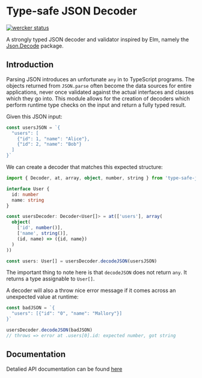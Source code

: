 Type-safe JSON Decoder
======================
[![wercker status](https://app.wercker.com/status/981a74cb4e88dcfa211647cc71752035/s/master "wercker status")](https://app.wercker.com/project/byKey/981a74cb4e88dcfa211647cc71752035)

A strongly typed JSON decoder and validator inspired by Elm, namely the
[Json.Decode][elm-decode] package.


Introduction
------------

Parsing JSON introduces an unfortunate `any` in to TypeScript programs. The
objects returned from `JSON.parse` often become the data sources for entire
applications, never once validated against the actual interfaces and classes
which they go into. This module allows for the creation of decoders which
perform runtime type checks on the input and return a fully typed result.

Given this JSON input:
```typescript
const usersJSON = `{
  "users": [
    {"id": 1, "name": "Alice"},
    {"id": 2, "name": "Bob"}
  ]
}`
```

We can create a decoder that matches this expected structure:
```typescript
import { Decoder, at, array, object, number, string } from 'type-safe-json-decoder'

interface User {
  id: number
  name: string
}

const usersDecoder: Decoder<User[]> = at(['users'], array(
  object(
    ['id', number()],
    ['name', string()],
    (id, name) => ({id, name})
  )
))

const users: User[] = usersDecoder.decodeJSON(usersJSON)
```

The important thing to note here is that `decodeJSON` does not return `any`.
It returns a type assignable to `User[]`.

A decoder will also a throw nice error message if it comes across an
unexpected value at runtime:
```typescript
const badJSON = `{
  "users": [{"id": "0", "name": "Mallory"}]
}`

usersDecoder.decodeJSON(badJSON)
// throws => error at .users[0].id: expected number, got string
```


Documentation
-------------

Detalied API documentation can be found [here][docs]


[elm-decode]: http://package.elm-lang.org/packages/elm-lang/core/latest/Json-Decode
[docs]: https://ooesili.github.io/type-safe-json-decoder.
